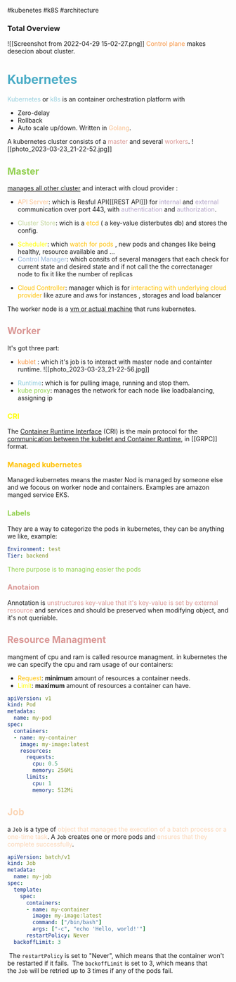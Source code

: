 #kubenetes #k8S #architecture 

### Total Overview
![[Screenshot from 2022-04-29 15-02-27.png]]
<font color="#f79646">Control plane</font> makes desecion about cluster.
# <font color="#4bacc6">Kubernetes</font>
<font color="#92cddc">Kubernetes</font> or <font color="#92cddc">k8s</font> is an container orchestration platform with 
* Zero-delay
* Rollback
* Auto scale up/down.
Written in <font color="#fac08f">Golang</font>.

A kubernetes cluster consists of a <font color="#d99694">master</font> and several <font color="#d99694">workers</font>.
![[photo_2023-03-23_21-22-52.jpg]]

## <font color="#92d050">Master</font>
<u>manages all other cluster</u> and interact with cloud provider :
* <font color="#fac08f">API Server</font>: which is Resful API([[REST API]]) for <font color="#b2a2c7">internal</font> and <font color="#b2a2c7">external</font> communication over port 443, with <font color="#b2a2c7">authentication</font> and <font color="#b2a2c7">authorization</font>.
- <font color="#c3d69b">Cluster Store</font>:  wich is a <font color="#ffc000">etcd</font> ( a key-value disterbutes db) and stores the config.
* <font color="#ffff00">Scheduler</font>: which<font color="#ffc000"> watch for pods</font> , new pods and changes like being healthy, resource available and ...
* <font color="#95b3d7">Control Manager</font>: which consits of several managers that each check for current state and desired state and if not call the the correctanager node to fix it like the number of replicas
- <font color="#ffc000">Cloud Controller</font>: manager which is for <font color="#ffc000">interacting with underlying cloud provider</font> like azure and aws for instances , storages and load balancer

The worker node is a <u>vm or actual machine</u> that runs kubernetes.

## <font color="#d99694">Worker</font>
It's got three part:
* <font color="#f79646">kublet</font> : which it's job is to interact with master node and containter runtime.
![[photo_2023-03-23_21-22-56.jpg]]
- <font color="#92cddc">Runtime</font>: which is for pulling image, running and stop them.
- <font color="#92d050">kube proxy</font>: manages the network for each node like loadbalancing, assigning ip
### <font color="#ffff00">CRI</font>
The <u>Container Runtime Interface</u> (CRI) is the main protocol for the <u>communication between the kubelet and Container Runtime</u>, in [[GRPC]] format.

### <font color="#ffc000">Managed kubernetes</font>
Managed kubernetes means the master Nod is managed by someone else and we focous on worker node and containers. Examples are amazon manged service EKS.


### <font color="#92d050">Labels</font>
They are a way to categorize the pods in kubernetes, they can be anything we like, example:
```yaml
Environment: test 
Tier: backend 
```
<font color="#92d050">There purpose is to managing easier the pods</font> 

### <font color="#d99694">Anotaion</font>
Annotation is <font color="#d99694">unstructures key-value that it's key-value is set by external resource</font> and services and should be preserved when modifying object, and it's not queriable.


## <font color="#d99694">Resource Managment</font>
mangment of cpu and ram is called resource managment.
in kubernetes the we can specify the cpu and ram usage of our containers:
- <font color="#ffc000">Request</font>: **minimum** amount of resources a container needs.
- <font color="#ffff00">Limit</font>: **maximum** amount of resources a container can have.

```yaml
apiVersion: v1
kind: Pod
metadata:
  name: my-pod
spec:
  containers:
  - name: my-container
    image: my-image:latest
    resources:
      requests:
        cpu: 0.5
        memory: 256Mi
      limits:
        cpu: 1
        memory: 512Mi
```

## <font color="#fbd5b5">Job</font>
a `Job` is a type of <font color="#fbd5b5">object that manages the execution of a batch process or a one-time task</font>. A `Job` creates one or more pods and <font color="#fbd5b5">ensures that they complete successfully</font>.

```yaml
apiVersion: batch/v1
kind: Job
metadata:
  name: my-job
spec:
  template:
    spec:
      containers:
      - name: my-container
        image: my-image:latest
        command: ["/bin/bash"]
        args: ["-c", "echo 'Hello, world!'"]
      restartPolicy: Never
  backoffLimit: 3
```
 The `restartPolicy` is set to "Never", which means that the container won't be restarted if it fails.
 The `backoffLimit` is set to 3, which means that the `Job` will be retried up to 3 times if any of the pods fail.